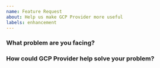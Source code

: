 ```yaml
---
name: Feature Request
about: Help us make GCP Provider more useful
labels: enhancement
---
```

<!--
Thank you for helping to improve GCP Provider!

Please be sure to search for open issues before raising a new one. We use issues
for bug reports and feature requests. Please find us at https://slack.crossplane.io
for questions, support, and discussion.
-->

### What problem are you facing?
<!--
Please tell us a little about your use case - it's okay if it's hypothetical!
Leading with this context helps frame the feature request so we can ensure we
implement it sensibly.
--->

### How could GCP Provider help solve your problem?
<!--
Let us know how you think GCP Provider could help with your use case.
-->
